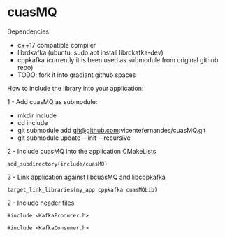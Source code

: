# cuasMQ

Dependencies
- c++17 compatible compiler
- librdkafka (ubuntu: sudo apt install librdkafka-dev)
- cppkafka (currently it is been used as submodule from original github repo)
- TODO: fork it into gradiant github spaces


How to include the library into your application:

1 - Add cuasMQ as submodule:
- mkdir include 
- cd include
- git submodule add git@github.com:vicentefernandes/cuasMQ.git
- git submodule update --init --recursive

2 - Include cuasMQ into the application CMakeLists

```
add_subdirectory(include/cuasMQ)
```

3 - Link application against libcuasMQ and libcppkafka 

```
target_link_libraries(my_app cppkafka cuasMQLib)
```

2 - Include header files

``#include <KafkaProducer.h>
``

``#include <KafkaConsumer.h>
``


